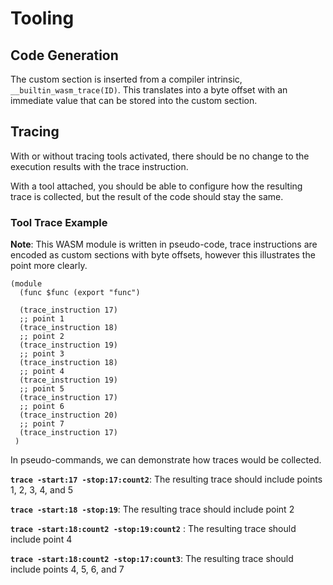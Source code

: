 # Tooling

## Code Generation

The custom section is inserted from a compiler intrinsic, `__builtin_wasm_trace(ID)`. This translates into a byte offset with an immediate value that can be stored into the custom section.

## Tracing

With or without tracing tools activated, there should be no change to the execution results with the trace instruction. 

With a tool attached, you should be able to configure how the resulting trace is collected, but the result of the code should stay the same.

### Tool Trace Example

**Note**: This WASM module is written in pseudo-code, trace instructions are encoded as custom sections with byte offsets, however this illustrates the point more clearly.

```wasm
(module
  (func $func (export "func")
    
  (trace_instruction 17)
  ;; point 1
  (trace_instruction 18)
  ;; point 2
  (trace_instruction 19)
  ;; point 3
  (trace_instruction 18)
  ;; point 4
  (trace_instruction 19)
  ;; point 5
  (trace_instruction 17)
  ;; point 6
  (trace_instruction 20)
  ;; point 7
  (trace_instruction 17)
 )
```

In pseudo-commands, we can demonstrate how traces would be collected.

__`trace -start:17 -stop:17:count2`__: The resulting trace should include points 1, 2, 3, 4, and 5

__`trace -start:18 -stop:19`__: The resulting trace should include point 2

__`trace -start:18:count2 -stop:19:count2`__ : The resulting trace should include point 4

__`trace -start:18:count2 -stop:17:count3`__: The resulting trace should include points 4, 5, 6, and 7
